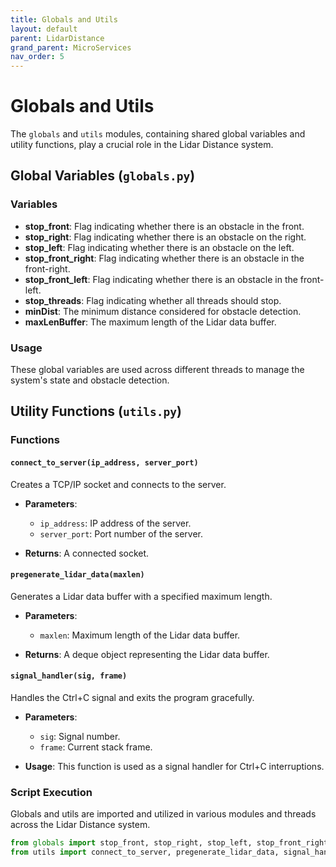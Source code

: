 ```yaml
---
title: Globals and Utils
layout: default
parent: LidarDistance
grand_parent: MicroServices
nav_order: 5
---
```


# Globals and Utils

The `globals` and `utils` modules, containing shared global variables and utility functions, play a crucial role in the Lidar Distance system.

## Global Variables (`globals.py`)

### Variables

- **stop_front**: Flag indicating whether there is an obstacle in the front.
- **stop_right**: Flag indicating whether there is an obstacle on the right.
- **stop_left**: Flag indicating whether there is an obstacle on the left.
- **stop_front_right**: Flag indicating whether there is an obstacle in the front-right.
- **stop_front_left**: Flag indicating whether there is an obstacle in the front-left.
- **stop_threads**: Flag indicating whether all threads should stop.
- **minDist**: The minimum distance considered for obstacle detection.
- **maxLenBuffer**: The maximum length of the Lidar data buffer.

### Usage

These global variables are used across different threads to manage the system's state and obstacle detection.

## Utility Functions (`utils.py`)

### Functions

#### `connect_to_server(ip_address, server_port)`

Creates a TCP/IP socket and connects to the server.

- **Parameters**:
  - `ip_address`: IP address of the server.
  - `server_port`: Port number of the server.

- **Returns**:
  A connected socket.

#### `pregenerate_lidar_data(maxlen)`

Generates a Lidar data buffer with a specified maximum length.

- **Parameters**:
  - `maxlen`: Maximum length of the Lidar data buffer.

- **Returns**:
  A deque object representing the Lidar data buffer.

#### `signal_handler(sig, frame)`

Handles the Ctrl+C signal and exits the program gracefully.

- **Parameters**:
  - `sig`: Signal number.
  - `frame`: Current stack frame.

- **Usage**:
  This function is used as a signal handler for Ctrl+C interruptions.

### Script Execution

Globals and utils are imported and utilized in various modules and threads across the Lidar Distance system.

```python
from globals import stop_front, stop_right, stop_left, stop_front_right, stop_front_left, stop_threads, minDist, maxLenBuffer
from utils import connect_to_server, pregenerate_lidar_data, signal_handler
```
